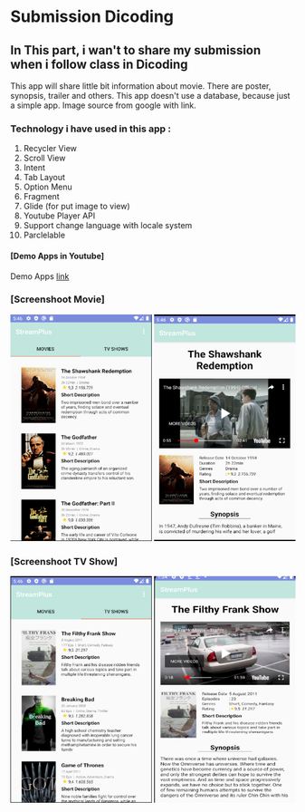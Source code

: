 # Submission Dicoding

## In This part, i wan't to share my submission when i follow class in Dicoding

This app will share little bit information about movie. 
There are poster, synopsis, trailer and others.
This app doesn't use a database, because just a simple app.
Image source from google with link.

### Technology i have used in this app :
  1.  Recycler View
  2.  Scroll View
  3.  Intent
  4.  Tab Layout
  5.  Option Menu
  7.  Fragment
  8.  Glide (for put image to view)
  9.  Youtube Player API
  10. Support change language with locale system
  11. Parclelable
  
#### [Demo Apps in Youtube]

Demo Apps [link](https://www.youtube.com/watch?v=DKeU_49yPAc)
  
### [Screenshoot Movie]

<img src="/app/ss/ss_movie.png" width="250" height="400"> <img src="/app/ss/ss_moviedetail.png" width="250" height="400">

### [Screenshoot TV Show]

<img src="/app/ss/ss_tvshow.png" width="250" height="400"> <img src="/app/ss/ss_tvdetail.png" width="250" height="400">
